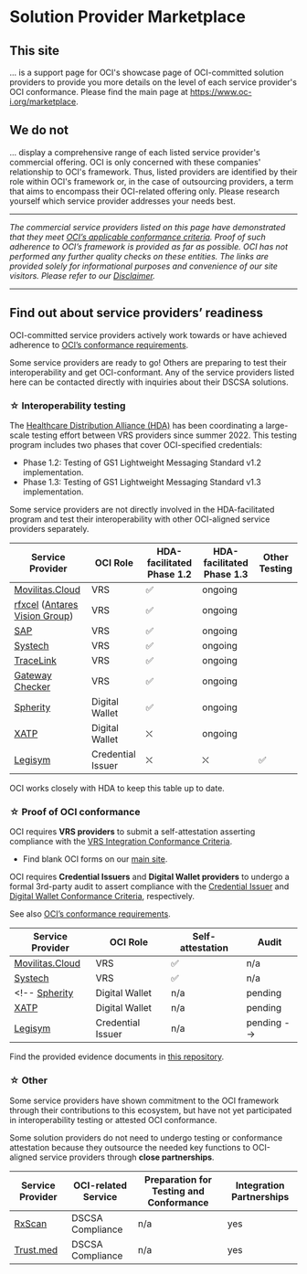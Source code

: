 # Solution Provider Marketplace

## This site
... is a support page for OCI's showcase page of OCI-committed solution providers to provide you more details on the level of each service provider's OCI conformance. Please find the main page at https://www.oc-i.org/marketplace.

## We do not
... display a comprehensive range of each listed service provider's commercial offering. OCI is only concerned with these companies' relationship to OCI's framework. Thus, listed providers are identified by their role within OCI's framework or, in the case of outsourcing providers, a term that aims to encompass their OCI-related offering only. Please research yourself which service provider addresses your needs best.

***
*The commercial service providers listed on this page have demonstrated that they meet [OCI’s applicable conformance criteria](https://www.oc-i.org/interoperability-profile). Proof of such adherence to OCI’s framework is provided as far as possible. OCI has not performed any further quality checks on these entities. The links are provided solely for informational purposes and convenience of our site visitors. Please refer to our [Disclaimer](https://www.oc-i.org/disclaimer).*
***

## Find out about service providers’ readiness 
OCI-committed service providers actively work towards or have achieved adherence to [OCI’s conformance requirements](https://open-credentialing-initiative.github.io/Conformance-Program/). 

Some service providers are ready to go! Others are preparing to test their interoperability and get OCI-conformant. Any of the service providers listed here can be contacted directly with inquiries about their DSCSA solutions.

### ☆ Interoperability testing
The [Healthcare Distribution Alliance (HDA)](https://hda.org/) has been coordinating a large-scale testing effort between VRS providers since summer 2022. This testing program includes two phases that cover OCI-specified credentials:
- Phase 1.2: Testing of GS1 Lightweight Messaging Standard v1.2 implementation.
- Phase 1.3: Testing of GS1 Lightweight Messaging Standard v1.3 implementation.

Some service providers are not directly involved in the HDA-facilitated program and test their interoperability with other OCI-aligned service providers separately.

Service Provider | OCI Role | HDA-facilitated Phase 1.2| HDA-facilitated Phase 1.3 | Other Testing
--- |--- | --- | --- | ---
[Movilitas.Cloud](https://www.movilitas.com/solutions/movilitas-cloud/)  | VRS |  ✅ | ongoing |
[rfxcel](https://rfxcel.com/) ([Antares Vision Group](https://www.antaresvisiongroup.com/))  | VRS | ✅ | ongoing |
[SAP](https://www.sap.com/industries/life-sciences.html) | VRS | ✅ | ongoing |
[Systech](https://www.systechone.com/) | VRS | ✅ | ongoing |
[TraceLink](https://www.tracelink.com/) | VRS | ✅ | ongoing |
[Gateway Checker](https://gatewaychecker.com/) | VRS | ✅ | ongoing |
[Spherity](https://www.caro.vc/) | Digital Wallet |✅|ongoing|
[XATP](https://www.xatp.org/) | Digital Wallet | ⛌ |ongoing|
[Legisym](https://legisym.com/) | Credential Issuer | ⛌ | ⛌ | ✅

OCI works closely with HDA to keep this table up to date.

### ☆ Proof of OCI conformance
OCI requires **VRS providers** to submit a self-attestation asserting compliance with the [VRS Integration Conformance Criteria](https://open-credentialing-initiative.github.io/VRS-Conformance-Criteria/). 

- Find blank OCI forms on our [main site](https://www.oc-i.org/forms).

OCI requires **Credential Issuers** and **Digital Wallet providers** to undergo a formal 3rd-party audit to assert compliance with the [Credential Issuer](https://open-credentialing-initiative.github.io/Credential-Issuer-Conformance-Criteria/) and [Digital Wallet Conformance Criteria](https://open-credentialing-initiative.github.io/Digital-Wallet-Conformance-Criteria/latest), respectively.

See also [OCI’s conformance requirements](https://open-credentialing-initiative.github.io/Conformance-Program/). 


Service Provider | OCI Role | Self-attestation  | Audit
--- | --- | --- | ---
[Movilitas.Cloud](https://www.movilitas.com/solutions/movilitas-cloud/)  | VRS |  ✅ | n/a
[Systech](https://www.systechone.com/) | VRS | ✅ | n/a
<!-- [Spherity](https://www.caro.vc/) | Digital Wallet | n/a | pending 
[XATP](https://www.xatp.org/) | Digital Wallet | n/a |  pending
[Legisym](https://legisym.com/) | Credential Issuer | n/a | pending -->

Find the provided evidence documents in [this repository](/assets/).
### ☆ Other
Some service providers have shown commitment to the OCI framework through their contributions to this ecosystem, but have not yet participated in interoperability testing or attested OCI conformance.

Some solution providers do not need to undergo testing or conformance attestation because they outsource the needed key functions to OCI-aligned service providers through **close partnerships**.

Service Provider | OCI-related Service | Preparation for Testing and Conformance | Integration Partnerships
--- |--- | --- | ---
[RxScan](https://www.rxscan.com/dscsa-track-trace/) | DSCSA Compliance | n/a | yes  
[Trust.med](https://trust.med/) | DSCSA Compliance | n/a |  yes


